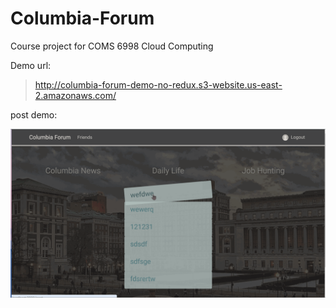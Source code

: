 # Columbia-Forum

Course project for COMS 6998 Cloud Computing

Demo url:

> http://columbia-forum-demo-no-redux.s3-website.us-east-2.amazonaws.com/

post demo:

![](./imgs/post_demo.gif)
